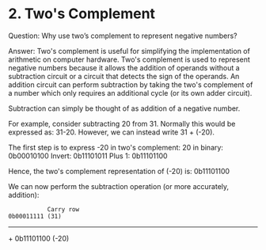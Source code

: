 # __2. Two's Complement__
Question: Why use two’s complement to represent negative numbers?

Answer: Two's complement is useful for simplifying the implementation of arithmetic on computer hardware. Two's complement is used to represent negative numbers because it allows the addition of operands without a subtraction circuit or a circuit that detects the sign of the operands. An addition circuit can perform subtraction by taking the two's complement of a number which only requires an additional cycle (or its own adder circuit).

Subtraction can simply be thought of as addition of a negative number. 

For example, consider subtracting 20 from 31. Normally this would be expressed as: 31-20. However, we can instead write 31 + (-20).

The first step is to express -20 in two's complement:
20 in binary: 0b00010100
Invert:       0b11101011
Plus 1:       0b11101100

Hence, the two's complement representation of (-20) is: 0b11101100

We can now perform the subtraction operation (or more accurately, addition):

               Carry row
    0b00011111 (31)  
_______________________    
    
 \+ 0b11101100 (-20)
 
